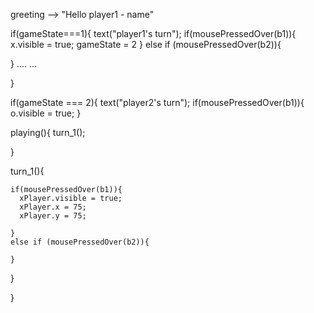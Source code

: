 greeting --> "Hello player1 - name"

if(gameState===1){
text("player1's turn");
if(mousePressedOver(b1)){
x.visible = true;
gameState = 2
}
else if (mousePressedOver(b2)){

}
....
...

}

if(gameState === 2){
    text("player2's turn");
if(mousePressedOver(b1)){
o.visible = true;
}


playing(){
   turn_1();

   }

  turn_1(){

    if(mousePressedOver(b1)){
      xPlayer.visible = true;
      xPlayer.x = 75;
      xPlayer.y = 75;

    } 
    else if (mousePressedOver(b2)){
      
    }
    
    
    
   
  }

}
